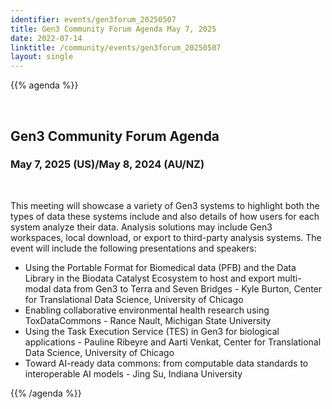 ```yaml
---
identifier: events/gen3forum_20250507
title: Gen3 Community Forum Agenda May 7, 2025
date: 2022-07-14
linktitle: /community/events/gen3forum_20250507
layout: single
---
```




{{% agenda %}}

<br>

## Gen3 Community Forum Agenda

### May 7, 2025 (US)/May 8, 2024 (AU/NZ)
</br>
<p>
This meeting will showcase a variety of Gen3 systems to highlight both the types of data these systems include and also details of how users for each system analyze their data.  Analysis solutions may include Gen3 workspaces, local download, or export to third-party analysis systems.  The event will include the following presentations and speakers:
</p>

* Using the Portable Format for Biomedical data (PFB) and the Data Library in the Biodata Catalyst Ecosystem to host and export multi-modal data  from Gen3 to Terra and Seven Bridges - Kyle Burton, Center for Translational Data Science, University of Chicago
* Enabling collaborative environmental health research using ToxDataCommons - Rance Nault, Michigan State University
* Using the Task Execution Service (TES) in Gen3 for biological applications - Pauline Ribeyre and Aarti Venkat, Center for Translational Data Science, University of Chicago
* Toward AI-ready data commons: from computable data standards to interoperable AI models - Jing Su, Indiana University


{{% /agenda %}}


<br>
